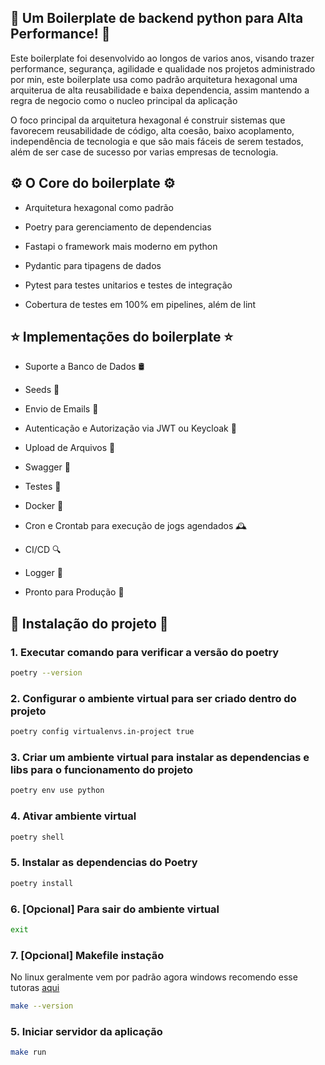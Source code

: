 ## 🚀 Um Boilerplate de backend python para Alta Performance! 🚀

Este boilerplate foi desenvolvido ao longos de varios anos, visando trazer performance, segurança, agilidade e qualidade nos projetos administrado por min, este boilerplate usa como padrão arquitetura hexagonal uma arquiterua de alta reusabilidade e baixa dependencia, assim mantendo a regra de negocio
como o nucleo principal da aplicação

O foco principal da arquitetura hexagonal é construir sistemas que favorecem reusabilidade de código, alta coesão, baixo acoplamento, independência de tecnologia e que são mais fáceis de serem testados, além de ser case de sucesso por varias empresas de tecnologia.

## ⚙️ O Core do boilerplate ⚙️

- Arquitetura hexagonal como padrão
  
- Poetry para gerenciamento de dependencias

- Fastapi o framework mais moderno em python

- Pydantic para tipagens de dados

- Pytest para testes unitarios e testes de integração

- Cobertura de testes em 100% em pipelines, além de lint

## ⭐ Implementações do boilerplate ⭐

- Suporte a Banco de Dados 🛢️

- Seeds 🌱

- Envio de Emails 📧

- Autenticação e Autorização via JWT ou Keycloak 🔐

- Upload de Arquivos 📂

- Swagger 📝

- Testes 🧪

- Docker 🐳

- Cron e Crontab para execução de jogs agendados 🕰️

- CI/CD 🔍

- Logger 📝

- Pronto para Produção 📐


## 🔨 Instalação do projeto 🔨
### 1. Executar comando para verificar a versão do poetry
```sh
poetry --version
```

### 2. Configurar o ambiente virtual para ser criado dentro do projeto
```sh
poetry config virtualenvs.in-project true
```

### 3. Criar um ambiente virtual para instalar as dependencias e libs para o funcionamento do projeto
```sh
poetry env use python
```

### 4. Ativar ambiente virtual 
```sh
poetry shell
```
### 5. Instalar as dependencias do Poetry
```sh
poetry install
```

### 6. [Opcional] Para sair do ambiente virtual
```sh
exit
```

### 7. [Opcional] Makefile instação
No linux geralmente vem por padrão agora windows recomendo esse tutoras [aqui](https://leangaurav.medium.com/how-to-setup-install-gnu-make-on-windows-324480f1da69)
```sh
make --version
```

### 5. Iniciar servidor da aplicação
```sh
make run
```